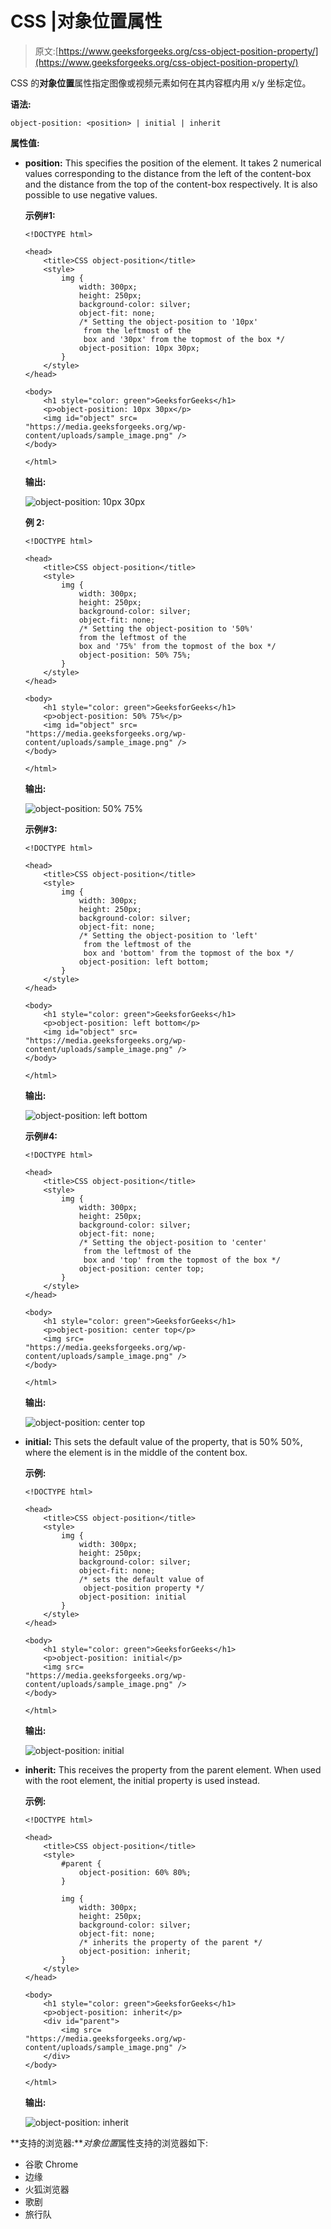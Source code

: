 # CSS |对象位置属性

> 原文:[https://www.geeksforgeeks.org/css-object-position-property/](https://www.geeksforgeeks.org/css-object-position-property/)

CSS 的**对象位置**属性指定图像或视频元素如何在其内容框内用 x/y 坐标定位。

**语法:**

```
object-position: <position> | initial | inherit 
```

**属性值:**

*   **position:** This specifies the position of the element. It takes 2 numerical values corresponding to the distance from the left of the content-box and the distance from the top of the content-box respectively. It is also possible to use negative values.

    **示例#1:**

    ```
    <!DOCTYPE html>

    <head>
        <title>CSS object-position</title>
        <style>
            img {
                width: 300px;
                height: 250px;
                background-color: silver;
                object-fit: none;
                /* Setting the object-position to '10px' 
                 from the leftmost of the
                 box and '30px' from the topmost of the box */
                object-position: 10px 30px;
            }
        </style>
    </head>

    <body>
        <h1 style="color: green">GeeksforGeeks</h1>
        <p>object-position: 10px 30px</p>
        <img id="object" src=
    "https://media.geeksforgeeks.org/wp-content/uploads/sample_image.png" />
    </body>

    </html>
    ```

    **输出:**

    ![object-position: 10px 30px](img/cfeff7f3297eff57793eab2f13ec39f0.png)

    **例 2:**

    ```
    <!DOCTYPE html>

    <head>
        <title>CSS object-position</title>
        <style>
            img {
                width: 300px;
                height: 250px;
                background-color: silver;
                object-fit: none;
                /* Setting the object-position to '50%'
                from the leftmost of the
                box and '75%' from the topmost of the box */
                object-position: 50% 75%;
            }
        </style>
    </head>

    <body>
        <h1 style="color: green">GeeksforGeeks</h1>
        <p>object-position: 50% 75%</p>
        <img id="object" src=
    "https://media.geeksforgeeks.org/wp-content/uploads/sample_image.png" />
    </body>

    </html>
    ```

    **输出:**

    ![object-position: 50% 75%](img/98f24f5704fcfaaf8f62ccbdee86d4b2.png)

    **示例#3:**

    ```
    <!DOCTYPE html>

    <head>
        <title>CSS object-position</title>
        <style>
            img {
                width: 300px;
                height: 250px;
                background-color: silver;
                object-fit: none;
                /* Setting the object-position to 'left'
                 from the leftmost of the
                 box and 'bottom' from the topmost of the box */
                object-position: left bottom;
            }
        </style>
    </head>

    <body>
        <h1 style="color: green">GeeksforGeeks</h1>
        <p>object-position: left bottom</p>
        <img id="object" src=
    "https://media.geeksforgeeks.org/wp-content/uploads/sample_image.png" />
    </body>

    </html>
    ```

    **输出:**

    ![object-position: left bottom](img/4e8b495c75eeb34c857bf5d9730a5af2.png)

    **示例#4:**

    ```
    <!DOCTYPE html>

    <head>
        <title>CSS object-position</title>
        <style>
            img {
                width: 300px;
                height: 250px;
                background-color: silver;
                object-fit: none;
                /* Setting the object-position to 'center'
                 from the leftmost of the
                 box and 'top' from the topmost of the box */
                object-position: center top;
            }
        </style>
    </head>

    <body>
        <h1 style="color: green">GeeksforGeeks</h1>
        <p>object-position: center top</p>
        <img src=
    "https://media.geeksforgeeks.org/wp-content/uploads/sample_image.png" />
    </body>

    </html>
    ```

    **输出:**

    ![object-position: center top](img/50bd6fbb25cd42917ccdf13c48c6e862.png)

*   **initial:** This sets the default value of the property, that is 50% 50%, where the element is in the middle of the content box.

    **示例:**

    ```
    <!DOCTYPE html>

    <head>
        <title>CSS object-position</title>
        <style>
            img {
                width: 300px;
                height: 250px;
                background-color: silver;
                object-fit: none;
                /* sets the default value of
                 object-position property */
                object-position: initial
            }
        </style>
    </head>

    <body>
        <h1 style="color: green">GeeksforGeeks</h1>
        <p>object-position: initial</p>
        <img src=
    "https://media.geeksforgeeks.org/wp-content/uploads/sample_image.png" />
    </body>

    </html>
    ```

    **输出:**

    ![object-position: initial](img/3f6f75d6221da1d5815cd87f2972132f.png)

*   **inherit:** This receives the property from the parent element. When used with the root element, the initial property is used instead.

    **示例:**

    ```
    <!DOCTYPE html>

    <head>
        <title>CSS object-position</title>
        <style>
            #parent {
                object-position: 60% 80%;
            }

            img {
                width: 300px;
                height: 250px;
                background-color: silver;
                object-fit: none;
                /* inherits the property of the parent */
                object-position: inherit;
            }
        </style>
    </head>

    <body>
        <h1 style="color: green">GeeksforGeeks</h1>
        <p>object-position: inherit</p>
        <div id="parent">
            <img src=
    "https://media.geeksforgeeks.org/wp-content/uploads/sample_image.png" />
        </div>
    </body>

    </html>
    ```

    **输出:**

    ![object-position: inherit](img/ce92e427c5a5f1eb1a89e4b1c84b8199.png)

**支持的浏览器:***对象位置*属性支持的浏览器如下:

*   谷歌 Chrome
*   边缘
*   火狐浏览器
*   歌剧
*   旅行队